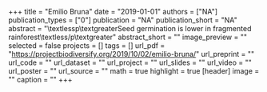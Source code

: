 +++
title = "Emilio Bruna"
date = "2019-01-01"
authors = ["NA"]
publication_types = ["0"]
publication = "NA"
publication_short = "NA"
abstract = "\textlessp\textgreaterSeed germination is lower in fragmented rainforest\textless/p\textgreater"
abstract_short = ""
image_preview = ""
selected = false
projects = []
tags = []
url_pdf = "https://projectbiodiversify.org/2019/10/02/emilio-bruna/"
url_preprint = ""
url_code = ""
url_dataset = ""
url_project = ""
url_slides = ""
url_video = ""
url_poster = ""
url_source = ""
math = true
highlight = true
[header]
image = ""
caption = ""
+++
